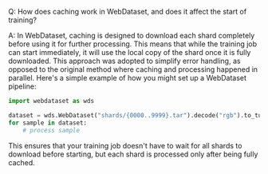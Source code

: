 Q: How does caching work in WebDataset, and does it affect the start of training?

A: In WebDataset, caching is designed to download each shard completely before using it for further processing. This means that while the training job can start immediately, it will use the local copy of the shard once it is fully downloaded. This approach was adopted to simplify error handling, as opposed to the original method where caching and processing happened in parallel. Here's a simple example of how you might set up a WebDataset pipeline:

```python
import webdataset as wds

dataset = wds.WebDataset("shards/{0000..9999}.tar").decode("rgb").to_tuple("jpg", "cls")
for sample in dataset:
    # process sample
```

This ensures that your training job doesn't have to wait for all shards to download before starting, but each shard is processed only after being fully cached.
